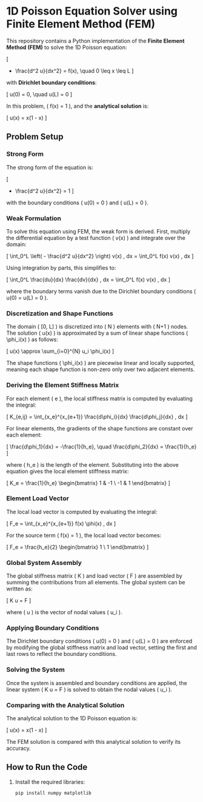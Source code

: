 # 1D Poisson Equation Solver using Finite Element Method (FEM)

This repository contains a Python implementation of the **Finite Element Method (FEM)** to solve the 1D Poisson equation:

\[
- \frac{d^2 u}{dx^2} = f(x), \quad 0 \leq x \leq L
\]

with **Dirichlet boundary conditions**:

\[
u(0) = 0, \quad u(L) = 0
\]

In this problem, \( f(x) = 1 \), and the **analytical solution** is:

\[
u(x) = x(1 - x)
\]

## Problem Setup

### Strong Form
The strong form of the equation is:

\[
- \frac{d^2 u}{dx^2} = 1
\]

with the boundary conditions \( u(0) = 0 \) and \( u(L) = 0 \).

### Weak Formulation
To solve this equation using FEM, the weak form is derived. First, multiply the differential equation by a test function \( v(x) \) and integrate over the domain:

\[
\int_0^L \left( - \frac{d^2 u}{dx^2} \right) v(x) \, dx = \int_0^L f(x) v(x) \, dx
\]

Using integration by parts, this simplifies to:

\[
\int_0^L \frac{du}{dx} \frac{dv}{dx} \, dx = \int_0^L f(x) v(x) \, dx
\]

where the boundary terms vanish due to the Dirichlet boundary conditions \( u(0) = u(L) = 0 \).

### Discretization and Shape Functions
The domain \( [0, L] \) is discretized into \( N \) elements with \( N+1 \) nodes. The solution \( u(x) \) is approximated by a sum of linear shape functions \( \phi_i(x) \) as follows:

\[
u(x) \approx \sum_{i=0}^{N} u_i \phi_i(x)
\]

The shape functions \( \phi_i(x) \) are piecewise linear and locally supported, meaning each shape function is non-zero only over two adjacent elements.

### Deriving the Element Stiffness Matrix
For each element \( e \), the local stiffness matrix is computed by evaluating the integral:

\[
K_{e,ij} = \int_{x_e}^{x_{e+1}} \frac{d\phi_i}{dx} \frac{d\phi_j}{dx} \, dx
\]

For linear elements, the gradients of the shape functions are constant over each element:

\[
\frac{d\phi_1}{dx} = -\frac{1}{h_e}, \quad \frac{d\phi_2}{dx} = \frac{1}{h_e}
\]

where \( h_e \) is the length of the element. Substituting into the above equation gives the local element stiffness matrix:

\[
K_e = \frac{1}{h_e} \begin{bmatrix} 1 & -1 \\ -1 & 1 \end{bmatrix}
\]

### Element Load Vector
The local load vector is computed by evaluating the integral:

\[
F_e = \int_{x_e}^{x_{e+1}} f(x) \phi(x) \, dx
\]

For the source term \( f(x) = 1 \), the local load vector becomes:

\[
F_e = \frac{h_e}{2} \begin{bmatrix} 1 \\ 1 \end{bmatrix}
\]

### Global System Assembly
The global stiffness matrix \( K \) and load vector \( F \) are assembled by summing the contributions from all elements. The global system can be written as:

\[
K u = F
\]

where \( u \) is the vector of nodal values \( u_i \).

### Applying Boundary Conditions
The Dirichlet boundary conditions \( u(0) = 0 \) and \( u(L) = 0 \) are enforced by modifying the global stiffness matrix and load vector, setting the first and last rows to reflect the boundary conditions.

### Solving the System
Once the system is assembled and boundary conditions are applied, the linear system \( K u = F \) is solved to obtain the nodal values \( u_i \).

### Comparing with the Analytical Solution
The analytical solution to the 1D Poisson equation is:

\[
u(x) = x(1 - x)
\]

The FEM solution is compared with this analytical solution to verify its accuracy.

## How to Run the Code

1. Install the required libraries:

   ```bash
   pip install numpy matplotlib
